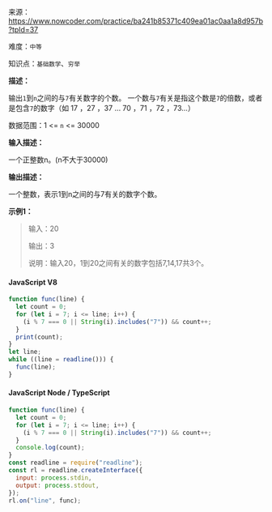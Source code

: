 来源：<https://www.nowcoder.com/practice/ba241b85371c409ea01ac0aa1a8d957b?tpId=37>

难度：`中等`

知识点：`基础数学`、`穷举`

**描述：**

输出`1`到`n`之间的与`7`有关数字的个数。
一个数与`7`有关是指这个数是`7`的倍数，或者是包含`7`的数字（如 17 ，27 ，37 ... 70 ，71 ，72 ，73...）

数据范围：1 <= `n` <= 30000

**输入描述：**

一个正整数n。(n不大于30000)

**输出描述：**

一个整数，表示1到n之间的与7有关的数字个数。

**示例1：**

> 输入：20
>
> 输出：3
>
> 说明：输入20，1到20之间有关的数字包括7,14,17共3个。

<!-- tabs:start -->

#### **JavaScript V8**

```javascript
function func(line) {
  let count = 0;
  for (let i = 7; i <= line; i++) {
    (i % 7 === 0 || String(i).includes("7")) && count++;
  }
  print(count);
}
let line;
while ((line = readline())) {
  func(line);
}
```

#### **JavaScript Node / TypeScript**

```javascript
function func(line) {
  let count = 0;
  for (let i = 7; i <= line; i++) {
    (i % 7 === 0 || String(i).includes("7")) && count++;
  }
  console.log(count);
}
const readline = require("readline");
const rl = readline.createInterface({
  input: process.stdin,
  output: process.stdout,
});
rl.on("line", func);
```

<!-- tabs:end -->
